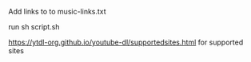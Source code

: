 Add links to to music-links.txt

run sh script.sh

https://ytdl-org.github.io/youtube-dl/supportedsites.html for supported sites

